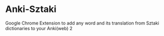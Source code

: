 Anki-Sztaki
===========

Google Chrome Extension to add any word and its translation from Sztaki dictionaries to your Anki(web) 2
